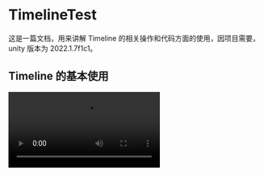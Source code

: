 # TimelineTest

这是一篇文档，用来讲解 Timeline 的相关操作和代码方面的使用，因项目需要，unity 版本为 2022.1.7f1c1。

## Timeline 的基本使用

<video src="TimelineTest/Recordings/movie_0032022-10-12MovieTimelineTestmp4Movie.mp4"></video>